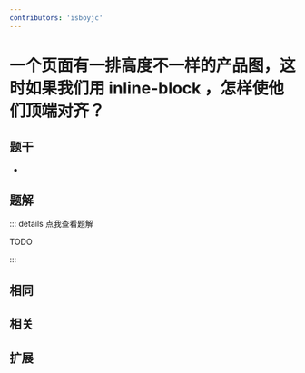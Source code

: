 ```yaml
---
contributors: 'isboyjc'
---
```


# 一个页面有一排高度不一样的产品图，这时如果我们用 inline-block ，怎样使他们顶端对齐？


## 题干

- 



## 题解

::: details 点我查看题解

  TODO

:::



## 相同


## 相关


## 扩展

